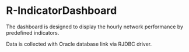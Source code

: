 # R-IndicatorDashboard

The dashboard is designed to display the hourly network performance by predefined indicators. 

Data is collected with Oracle database link via RJDBC driver.

